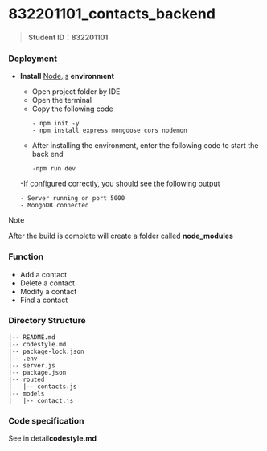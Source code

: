 # 832201101_contacts_backend

> **Student ID：832201101**



###  Deployment

- **Install** [Node.js](https://nodejs.org/zh-cn) **environment**

  - Open project folder by IDE
  - Open the terminal
  - Copy the following code
     ```
    - npm init -y
    - npm install express mongoose cors nodemon

     ```
  - After installing the environment, enter the following code to start the back end
    ```
    -npm run dev
    ```
  -If configured correctly, you should see the following output
    ```
    - Server running on port 5000
    - MongoDB connected

    ```

  
> [!NOTE]
>
> After the build is complete will create a folder called **node_modules**



### Function

-  Add a contact
-  Delete a contact
-  Modify a contact
-  Find a contact



###  Directory Structure

```
|-- README.md  
|-- codestyle.md 
|-- package-lock.json
|-- .env
|-- server.js
|-- package.json
|-- routed
|   |-- contacts.js
|-- models
|   |-- contact.js

```



###  Code specification

See in detail**codestyle.md**



